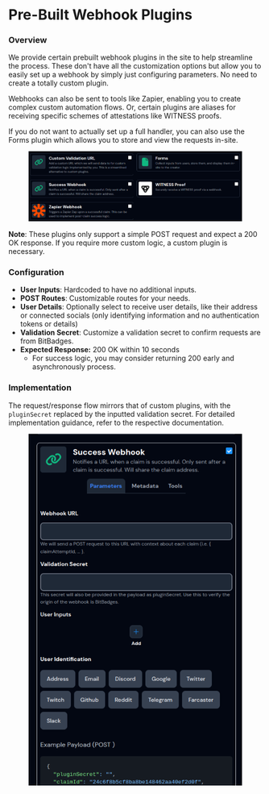 # Pre-Built Webhook Plugins

### Overview

We provide certain prebuilt webhook plugins in the site to help streamline the process. These don't have all the customization options but allow you to easily set up a webhook by simply just configuring parameters. No need to create a totally custom plugin.

Webhooks can also be sent to tools like Zapier, enabling you to create complex custom automation flows. Or, certain plugins are aliases for receiving specific schemes of attestations like WITNESS proofs.

If you do not want to actually set up a full handler, you can also use the Forms plugin which allows you to store and view the requests in-site.

<figure><img src="../../../../.gitbook/assets/image (1) (1) (1) (1) (1) (1).png" alt=""><figcaption></figcaption></figure>

**Note**: These plugins only support a simple POST request and expect a 200 OK response. If you require more custom logic, a custom plugin is necessary.

### Configuration

* **User Inputs**: Hardcoded to have no additional inputs.
* **POST Routes**: Customizable routes for your needs.
* **User Details**: Optionally select to receive user details, like their address or connected socials (only identifying information and no authentication tokens or details)
* **Validation Secret**: Customize a validation secret to confirm requests are from BitBadges.
* **Expected Response:** 200 OK within 10 seconds
  * For success logic, you may consider returning 200 early and asynchronously process.

### Implementation

The request/response flow mirrors that of custom plugins, with the `pluginSecret` replaced by the inputted validation secret. For detailed implementation guidance, refer to the respective documentation.



<figure><img src="../../../../.gitbook/assets/image (164).png" alt=""><figcaption></figcaption></figure>
